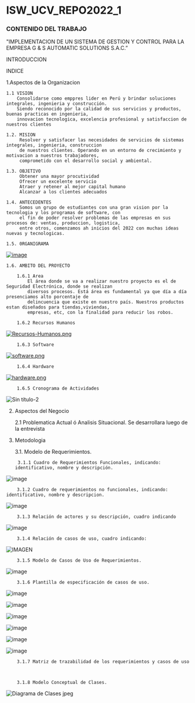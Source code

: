 # ISW_UCV_REPO2022_1
### CONTENIDO DEL TRABAJO

"IMPLEMENTACION DE UN SISTEMA DE GESTION Y CONTROL PARA LA EMPRESA G & S AUTOMATIC SOLUTIONS S.A.C.”

INTRODUCCION

INDICE

1.Aspectos de la Organizacion

    1.1 VISION
        Consolidarse como emppres lider en Perú y brindar soluciones integrales, ingenieria y construcción.
        Siendo reconocido por la calidad de sus servicios y productos, buenas practicas en ingenieria, 
        innovacion tecnologica, excelencia profesional y satisfaccion de nuestros clientes

    1.2. MISION
         Resolver y satisfacer las necesidades de servicios de sistemas integrales, ingenieria, construccion 
         de nuestros clientes. Operando en un entorno de crecimiento y motivacion a nuestros trabajadores, 
         comprometido con el desarrollo social y ambiental.
         
    1.3. OBJETIVO
         Obtener una mayor procutividad
         Ofrecer un excelente servicio
         Atraer y retener al mejor capital humano
         Alcanzar a los clientes adecuados

    1.4. ANTECEDENTES
         Somos un grupo de estudiantes con una gran vision por la tecnologia y los programas de software, con 
         el fin de poder resolver problemas de las empresas en sus procesos de: ventas, produccion, logistica, 
         entre otros, comenzamos ah inicios del 2022 con muchas ideas nuevas y tecnologicas.

    1.5. 0RGANIGRAMA
  																
[![image](https://user-images.githubusercontent.com/103294222/163662442-9a1d9f2e-8771-495f-a847-dc3ca1213558.png)](https://postimg.cc/56qF2msh)





    1.6. AMBITO DEL PROYECTO

        1.6.1 Area
            El área donde se va a realizar nuestro proyecto es el de Seguridad Electrónica, donde se realizan 
            diversos procesos. Está área es fundamental ya que día a día presenciamos alto porcentaje de 
            delincuencia que existe en nuestro país. Nuestros productos estan diseñados para tiendas,viviendas, 
            empresas, etc, con la finalidad para reducir los robos.
  
        1.6.2 Recursos Humanos
        
[![Recursos-Humanos.png](https://i.postimg.cc/15b0MCw3/Recursos-Humanos.png)](https://postimg.cc/56qF2msh)
     
        1.6.3 Software
        
[![software.png](https://i.postimg.cc/DwTrtCyf/software.png)](https://postimg.cc/Wh5qZwkx)

        1.6.4 Hardware
        
[![hardware.png](https://i.postimg.cc/mkxxRx56/hardware.png)](https://postimg.cc/xJPpyZYK)

        1.6.5 Cronograma de Actividades
![Sin título-2](https://user-images.githubusercontent.com/103294222/163662295-fed6260a-45cb-43d1-88eb-4a6691b462be.jpg)

        

2. Aspectos del Negocio
  
    2.1 Problematica Actual ó Analisis Situacional.
        Se desarrollara luego de la entrevista 
  
3. Metodologia
 
    3.1. Modelo de Requerimientos.
   
        3.1.1 Cuadro de Requerimientos Funcionales, indicando: identificativo, nombre y descripción.
![image](https://user-images.githubusercontent.com/82493473/163657269-50742ce9-e1dc-4dfe-8a5c-fff0bb846fb8.png)

      
        3.1.2 Cuadro de requerimientos no funcionales, indicando: identificativo, nombre y descripcion.
 ![image](https://user-images.githubusercontent.com/82493473/163657237-7b7d1620-9676-42fa-8421-d2935f13b93b.png)

      
        3.1.3 Relación de actores y su descripción, cuadro indicando
  ![image](https://user-images.githubusercontent.com/82493473/163659874-dbc56ee8-2fdc-4aaf-99d9-44dce6b97cb0.png)

         
        3.1.4 Relación de casos de uso, cuadro indicando:
  ![IMAGEN](https://raw.githubusercontent.com/wcondorico/Prueba/main/Relacion%20cun.jpg)
  
        3.1.5 Modelo de Casos de Uso de Requerimientos.
  ![image](https://raw.githubusercontent.com/wcondorico/Prueba/main/CUN.jpg)
      
        3.1.6 Plantilla de especificación de casos de uso.
![image](https://raw.githubusercontent.com/wcondorico/Prueba/main/cun1.png)

![image](https://raw.githubusercontent.com/wcondorico/Prueba/main/cun2.png)

![image](https://raw.githubusercontent.com/wcondorico/Prueba/main/cun3.png)

![image](https://raw.githubusercontent.com/wcondorico/Prueba/main/cun4.png)

![image](https://raw.githubusercontent.com/wcondorico/Prueba/main/cun5.png)

![image](https://raw.githubusercontent.com/wcondorico/Prueba/main/cun6.png)

        3.1.7 Matriz de trazabilidad de los requerimientos y casos de uso 



        3.1.8 Modelo Conceptual de Clases.
![Diagrama de Clases jpeg](https://user-images.githubusercontent.com/103294307/165224150-d76d1e01-828d-4f12-acb8-4be3834ba3fb.jpg)

